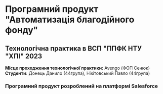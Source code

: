 # Програмний продукт "Автоматизація благодійного фонду"
## Технологічна практика в ВСП "ППФК НТУ "ХПІ" 2023
<b>Місце проходження технологічної практики:</b> Avengo (ФОП Сенюк)<br />
<b>Студенти:</b> Донець Данило (44група), Нікітовський Павло (44група)
### Програмний продукт розроблений на платформі Salesforce


